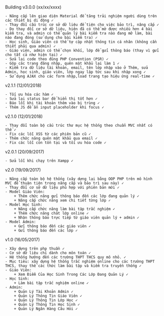 Building v3.0.0 (xx/xx/xxxx)

	- Nâng cấp lên giao diện Material để tăng trải nghiệm người dùng trên các thiết bị di động ✓
	- Thay đổi cấu trúc cơ sở dữ liệu để tiện cho việc bảo trì, nâng cấp ✓
	- Do thay đổi cơ sở dữ liệu, hiện đã có thể mở được nhiều hơn 4 bài kiểm tra, và admin có thể quản lý bài kiểm tra nào đang mở làm, bài nào đang đóng (sử dụng cho bài kiểm tra) ✓
    - Học sinh, Giáo viên có thể tự cập nhật thông tin cá nhân (không cần thiết phải qua admin) ✓
	- Giáo viên, admin có thể chọn khối, lớp để gửi thông báo (thay vì gửi cho tất cả như hiện tại) ✓
	- Sửa lại code theo đúng PHP Convention (PSR) ✓
	- Gộp các trang đăng nhập, quên mật khẩu lại làm 1 ✓
	- Kiểm tra dữ liệu tài khoản, email, tên lớp nhập vào ở Thêm, sửa Admin, học sinh, giáo viên, lớp ngay lập tức sau khi nhập xong ✓
	- Sử dụng AJAX cho các form nhập,load trang tạo hiệu ứng real-time ✓
v2.1.1 (12/01/2018)

	- Tối ưu hóa các hàm ✓
	- Sửa lại status bar để hiển thị tốt hơn ✓
	- Báo lỗi khi tài khoản thêm vào bị trùng ✓
	- Thêm JS để ẩn input placeholder khi focus ✓
v2.1.0 (12/01/2018)

	- Thay đổi toàn bộ cấu trúc thư mục hệ thống theo chuẩn MVC nhất có thể ✓
	- Fix các lỗi XSS từ các phiên bản cũ ✓
	- Thêm chức năng quên mật khẩu qua email ✓
	- Fix các lỗi còn tồn tại và tối ưu hóa code ✓
v2.0.1 (20/09/2017)

	- Sửa lỗi khi chạy trên Xampp ✓
v2.0 (19/09/2017)

	- Nâng cấp toàn bộ hệ thống (xây dựng lại bằng OOP PHP trên mô hình MVC để thuận tiện trong nâng cấp và bảo trì sau này) ✓
	- Thay đổi cơ sở dữ liệu phù hợp với phiên bản mới ✓
	- Model Giáo Viên:
		+ Thêm chức năng gửi thông báo đến các lớp đang quản lý ✓
		+ Nâng cấp chức năng xem chi tiết từng lớp ✓
	- Model Học Sinh:
		+ Nâng cấp chức năng làm bài tập trắc nghiệm ✓
		+ Thêm chức năng chát lớp online ✓
		+ Nhận thông báo trực tiếp từ giáo viên quản lý + admin ✓
	- Model Admin:
		+ Gửi thông báo đến các giáo viên ✓
		+ Gửi thông báo đến các lớp ✓
v1.0 (16/05/2017)

	- Xây dựng trên php thuần ✓
	- Cơ sở dữ liệu chỉ dành cho môn toán ✓
	- Hệ thống hướng đến các trường THPT THCS quy mô nhỏ. ✓
	- Mục tiêu: xây dựng hệ thống trắc nghiệm online cho các trường THPT THCS, thay thế các thức làm bài tập và kiểm tra truyền thống ✓
	- Giáo Viên:
		+ Xem Điểm Của Học Sinh Trong Các Lớp Đang Quản Lý ✓
	- Học Sinh:
		+ Làm bài tập trắc nghiệm online ✓
	- Admin:
		+ Quản Lý Tài Khoản Admin ✓
		+ Quản Lý Thông Tin Giáo Viên ✓
		+ Quản Lý Thông Tin Lớp Học ✓
		+ Quản Lý Thông Tin Học Sinh ✓
		+ Quản Lý Ngân Hàng Câu Hỏi ✓
